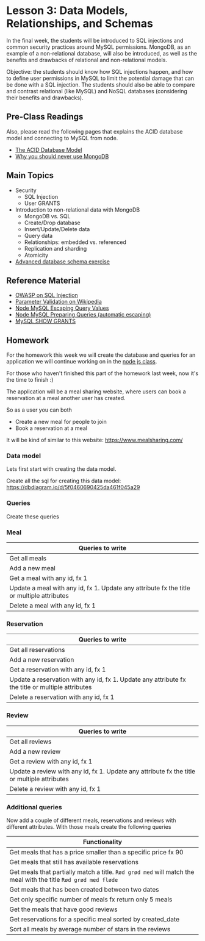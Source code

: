 # Lesson 3: Data Models, Relationships, and Schemas

In the final week, the students will be introduced to SQL injections and common security practices around MySQL permissions. MongoDB, as an example of a non-relational database, will also be introduced, as well as the benefits and drawbacks of relational and non-relational models.

Objective: the students should know how SQL injections happen, and how to define user permissions in MySQL to limit the potential damage that can be done with a SQL injection. The students should also be able to compare and contrast relational (like MySQL) and NoSQL databases (considering their benefits and drawbacks).


## Pre-Class Readings

Also, please read the following pages that explains the ACID database model and connecting to MySQL from node.
- [The ACID Database Model](https://www.thoughtco.com/the-acid-model-1019731)
- [Why you should never use MongoDB](http://www.sarahmei.com/blog/2013/11/11/why-you-should-never-use-mongodb)


## Main Topics

- Security
    - SQL Injection
    - User GRANTS
- Introduction to non-relational data with MongoDB
    - MongoDB vs. SQL
    - Create/Drop database
    - Insert/Update/Delete data
    - Query data
    - Relationships: embedded vs. referenced
    - Replication and sharding
    - Atomicity
- [Advanced database schema exercise](social_media_exercise.md)

## Reference Material

- [OWASP on SQL Injection](https://www.owasp.org/index.php/SQL_injection)
- [Parameter Validation on Wikipedia](https://en.wikipedia.org/wiki/Parameter_validation)
- [Node MySQL Escaping Query Values](https://github.com/mysqljs/mysql#escaping-query-values)
- [Node MySQL Preparing Queries (automatic escaping)](https://github.com/mysqljs/mysql#preparing-queries)
- [MySQL SHOW GRANTS](https://dev.mysql.com/doc/refman/8.0/en/show-grants.html)


## Homework

For the homework this week we will create the database and queries for an application we will continue working on in the [node js class](https://github.com/HackYourFuture-CPH/node.js). 

For those who haven't finished this part of the homework last week, now it's the time to finish :)

The application will be a meal sharing website, where users can book a reservation at a meal another user has created.

So as a user you can both
- Create a new meal for people to join
- Book a reservation at a meal

It will be kind of similar to this website: https://www.mealsharing.com/

### Data model
Lets first start with creating the data model.

Create all the sql for creating this data model: https://dbdiagram.io/d/5f0460690425da461f045a29

### Queries

Create these queries

### Meal

|  Queries to write |
| ---- |
| Get all meals |
| Add a new meal |
| Get a meal with any id, fx 1 |
| Update a meal with any id, fx 1. Update any attribute fx the title or multiple attributes |
| Delete a meal with any id, fx 1 |


### Reservation

|  Queries to write |
| ---- |
| Get all reservations |
| Add a new reservation |
| Get a reservation with any id, fx 1 |
| Update a reservation with any id, fx 1. Update any attribute fx the title or multiple attributes |
| Delete a reservation with any id, fx 1 |

### Review

|  Queries to write |
| ---- |
| Get all reviews |
| Add a new review |
| Get a review with any id, fx 1 |
| Update a review with any id, fx 1. Update any attribute fx the title or multiple attributes |
| Delete a review with any id, fx 1 |

### Additional queries

Now add a couple of different meals, reservations and reviews with different attributes. With those meals create the following queries

|  Functionality |
| ---- |
| Get meals that has a price smaller than a specific price fx 90 |
| Get meals that still has available reservations |
| Get meals that partially match a title. `Rød grød med` will match the meal with the title `Rød grød med fløde` |
| Get meals that has been created between two dates |
| Get only specific number of meals fx return only 5 meals |
| Get the meals that have good reviews |
| Get reservations for a specific meal sorted by created_date |
| Sort all meals by average number of stars in the reviews |
